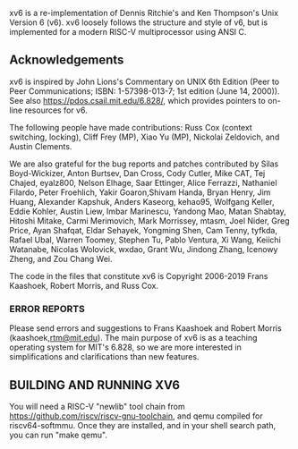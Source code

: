 xv6 is a re-implementation of Dennis Ritchie's and Ken Thompson's Unix Version 6 (v6).  xv6 loosely follows the structure and style of v6, but is implemented for a modern RISC-V multiprocessor using ANSI C.

## Acknowledgements

xv6 is inspired by John Lions's Commentary on UNIX 6th Edition (Peer to Peer Communications; ISBN: 1-57398-013-7; 1st edition (June 14, 2000)). 
See also https://pdos.csail.mit.edu/6.828/, which provides pointers to on-line resources for v6.

The following people have made contributions: Russ Cox (context switching, locking), Cliff Frey (MP), Xiao Yu (MP), Nickolai Zeldovich, and Austin Clements.

We are also grateful for the bug reports and patches contributed by Silas Boyd-Wickizer, Anton Burtsev, Dan Cross, Cody Cutler, Mike CAT,
Tej Chajed, eyalz800, Nelson Elhage, Saar Ettinger, Alice Ferrazzi, Nathaniel Filardo, Peter Froehlich, Yakir Goaron,Shivam Handa, Bryan
Henry, Jim Huang, Alexander Kapshuk, Anders Kaseorg, kehao95, Wolfgang Keller, Eddie Kohler, Austin Liew, Imbar Marinescu, Yandong Mao, Matan
Shabtay, Hitoshi Mitake, Carmi Merimovich, Mark Morrissey, mtasm, Joel Nider, Greg Price, Ayan Shafqat, Eldar Sehayek, Yongming Shen, Cam
Tenny, tyfkda, Rafael Ubal, Warren Toomey, Stephen Tu, Pablo Ventura, Xi Wang, Keiichi Watanabe, Nicolas Wolovick, wxdao, Grant Wu, Jindong
Zhang, Icenowy Zheng, and Zou Chang Wei.

The code in the files that constitute xv6 is Copyright 2006-2019 Frans Kaashoek, Robert Morris, and Russ Cox.

### ERROR REPORTS

Please send errors and suggestions to Frans Kaashoek and Robert Morris (kaashoek,rtm@mit.edu). The main purpose of xv6 is as a teaching
operating system for MIT's 6.828, so we are more interested in simplifications and clarifications than new features.

## BUILDING AND RUNNING XV6

You will need a RISC-V "newlib" tool chain from https://github.com/riscv/riscv-gnu-toolchain, and qemu compiled for
riscv64-softmmu. Once they are installed, and in your shell search path, you can run "make qemu".
